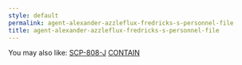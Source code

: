 ```yaml
---
style: default
permalink: agent-alexander-azzleflux-fredricks-s-personnel-file
title: agent-alexander-azzleflux-fredricks-s-personnel-file
---
```

You may also like:
[SCP-808-J](http://scp-wiki.net/scp-808-j)
[CONTAIN](http://scp-wiki.net/contain)